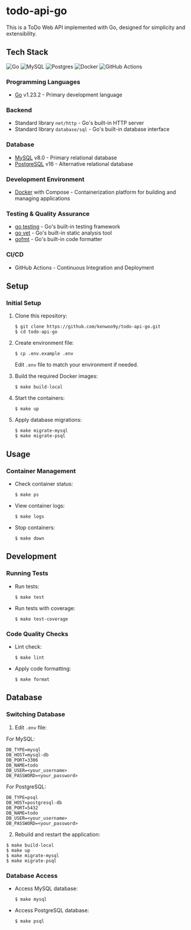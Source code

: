 # todo-api-go

This is a ToDo Web API implemented with Go, designed for simplicity and extensibility.

## Tech Stack

![Go](https://img.shields.io/badge/Go-00ADD8?style=for-the-badge&logo=go&logoColor=white)
![MySQL](https://img.shields.io/badge/mysql-4479A1.svg?style=for-the-badge&logo=mysql&logoColor=white)
![Postgres](https://img.shields.io/badge/postgres-%23316192.svg?style=for-the-badge&logo=postgresql&logoColor=white)
![Docker](https://img.shields.io/badge/docker-%230db7ed.svg?style=for-the-badge&logo=docker&logoColor=white)
![GitHub Actions](https://img.shields.io/badge/github%20actions-%232671E5.svg?style=for-the-badge&logo=githubactions&logoColor=white)

### Programming Languages
- [Go](https://go.dev/) v1.23.2 - Primary development language

### Backend
- Standard library `net/http` - Go's built-in HTTP server
- Standard library `database/sql` - Go's built-in database interface

### Database
- [MySQL](https://www.mysql.com/) v8.0 - Primary relational database
- [PostgreSQL](https://www.postgresql.org/) v16 - Alternative relational database

### Development Environment
- [Docker](https://www.docker.com/) with Compose - Containerization platform for building and managing applications

### Testing & Quality Assurance
- [go testing](https://pkg.go.dev/testing) - Go's built-in testing framework
- [go vet](https://pkg.go.dev/cmd/vet) - Go's built-in static analysis tool
- [gofmt](https://pkg.go.dev/cmd/gofmt) - Go's built-in code formatter

### CI/CD
- GitHub Actions - Continuous Integration and Deployment

## Setup
### Initial Setup
1. Clone this repository:
    ```
    $ git clone https://github.com/kenwoo9y/todo-api-go.git
    $ cd todo-api-go
    ```

2. Create environment file:
    ```
    $ cp .env.example .env
    ```
    Edit `.env` file to match your environment if needed.

3. Build the required Docker images:
    ```
    $ make build-local
    ```

4. Start the containers:
    ```
    $ make up
    ```

5. Apply database migrations:
    ```
    $ make migrate-mysql
    $ make migrate-psql
    ```

## Usage
### Container Management
- Check container status:
    ```
    $ make ps
    ```
- View container logs:
    ```
    $ make logs
    ```
- Stop containers:
    ```
    $ make down
    ```

## Development
### Running Tests
- Run tests:
    ```
    $ make test
    ```
- Run tests with coverage:
    ```
    $ make test-coverage
    ```

### Code Quality Checks
- Lint check:
    ```
    $ make lint
    ```
- Apply code formatting:
    ```
    $ make format

## Database
### Switching Database
1. Edit `.env` file:

For MySQL:
```
DB_TYPE=mysql
DB_HOST=mysql-db
DB_PORT=3306
DB_NAME=todo
DB_USER=<your_username>
DB_PASSWORD=<your_password>
```

For PostgreSQL:
```
DB_TYPE=psql
DB_HOST=postgresql-db
DB_PORT=5432
DB_NAME=todo
DB_USER=<your_username>
DB_PASSWORD=<your_password>
```

2. Rebuild and restart the application:
```
$ make build-local
$ make up
$ make migrate-mysql
$ make migrate-psql
```

### Database Access
- Access MySQL database:
    ```
    $ make mysql
    ```
- Access PostgreSQL database:
    ```
    $ make psql
    ```
